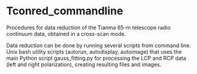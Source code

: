 # Tconred_commandline
Procedures for data reduction of the Tianma 65-m telescope radio continuum data, obtained in a cross-scan mode.

Data reduction can be done by running several scripts from command line.
Unix bash utility scripts (autorun, autodisplay, autoimage) that uses the main Python script gauss_fitting.py for processing the LCP and RCP data (left and right polarization), creating resulting files and images.
